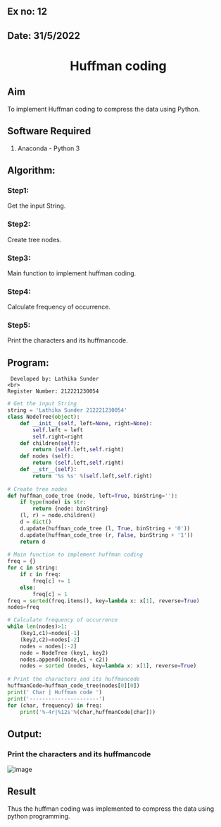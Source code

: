 ## Ex no: 12
## Date: 31/5/2022
# <p align="center">Huffman coding


## Aim
To implement Huffman coding to compress the data using Python.

## Software Required
1. Anaconda - Python 3

## Algorithm:

### Step1:
Get the input String.

### Step2:
Create tree nodes.

### Step3:
Main function to implement huffman coding.

### Step4:
Calculate frequency of occurrence.

### Step5:
Print the characters and its huffmancode.

## Program:

```
 Developed by: Lathika Sunder
<br>
Register Number: 212221230054 
 ```


``` Python
# Get the input String
string = 'Lathika Sunder 212221230054'
class NodeTree(object):
    def __init__(self, left=None, right=None): 
        self.left = left
        self.right=right
    def children(self):
        return (self.left,self.right)
    def nodes (self):
        return (self.left,self.right)
    def __str__(self):
        return '%s %s' %(self.left,self.right)
        
# Create tree nodes
def huffman_code_tree (node, left=True, binString=''):
    if type(node) is str:
        return {node: binString}
    (l, r) = node.children()
    d = dict()
    d.update(huffman_code_tree (l, True, binString + '0'))
    d.update(huffman_code_tree (r, False, binString + '1'))
    return d
    
# Main function to implement huffman coding
freq = {}
for c in string:
    if c in freq:
        freq[c] += 1
    else:
        freq[c] = 1
freq = sorted(freq.items(), key=lambda x: x[1], reverse=True)
nodes=freq

# Calculate frequency of occurrence
while len(nodes)>1:
    (key1,c1)=nodes[-1]
    (key2,c2)=nodes[-2]
    nodes = nodes[:-2]
    node = NodeTree (key1, key2)
    nodes.append((node,c1 + c2))
    nodes = sorted (nodes, key=lambda x: x[1], reverse=True)
    
# Print the characters and its huffmancode
huffmanCode=huffman_code_tree(nodes[0][0])
print(' Char | Huffman code ') 
print('----------------------')
for (char, frequency) in freq:
    print('%-4r|%12s'%(char,huffmanCode[char]))
```
 
## Output:

### Print the characters and its huffmancode
![image](https://github.com/lathika-sunder/Huffman-Coding/assets/95066409/5f50e7b0-7a6f-42ac-9067-c34ee3be6b3c)



## Result
Thus the huffman coding was implemented to compress the data using python programming.
